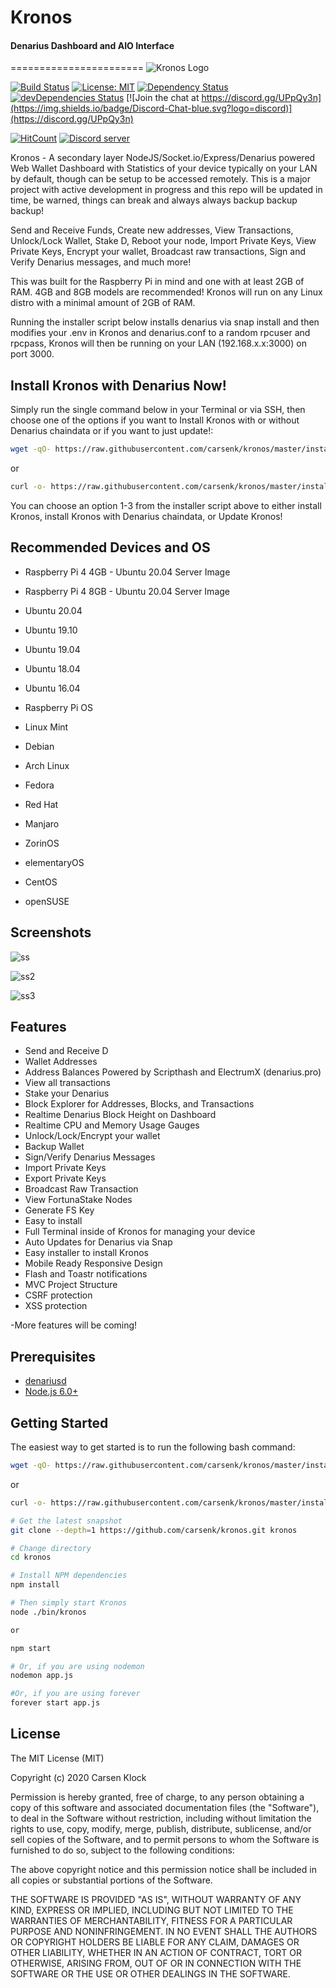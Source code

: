 # Kronos
#### Denarius Dashboard and AIO Interface
=======================
![Kronos Logo](https://user-images.githubusercontent.com/10162347/85915874-88a53900-b808-11ea-9a0f-1b68b7a2e61e.png)

[![Build Status](https://travis-ci.org/carsenk/kronos.svg?branch=master)](https://travis-ci.org/carsenk/kronos) [![License: MIT](https://img.shields.io/badge/License-MIT-blue.svg)](https://github.com/carsenk/kronos) [![Dependency Status](https://david-dm.org/carsenk/kronos/status.svg?style=flat)](https://david-dm.org/carsenk/kronos) [![devDependencies Status](https://david-dm.org/carsenk/kronos/dev-status.svg)](https://david-dm.org/carsenk/kronos?type=dev) [![Join the chat at https://discord.gg/UPpQy3n](https://img.shields.io/badge/Discord-Chat-blue.svg?logo=discord)](https://discord.gg/UPpQy3n)

[![HitCount](http://hits.dwyl.io/carsenk/kronos.svg)](http://hits.dwyl.io/carsenk/kronos)
<a href="https://discord.gg/UPpQy3n"><img src="https://discordapp.com/api/guilds/334361453320732673/embed.png" alt="Discord server" /></a>

Kronos - A secondary layer NodeJS/Socket.io/Express/Denarius powered Web Wallet Dashboard with Statistics of your device typically on your LAN by default, though can be setup to be accessed remotely. This is a major project with active development in progress and this repo will be updated in time, be warned, things can break and always always backup backup backup!

Send and Receive Funds, Create new addresses, View Transactions, Unlock/Lock Wallet, Stake D, Reboot your node, Import Private Keys, View Private Keys, Encrypt your wallet, Broadcast raw transactions, Sign and Verify Denarius messages, and much more!

This was built for the Raspberry Pi in mind and one with at least 2GB of RAM. 4GB and 8GB models are recommended! Kronos will run on any Linux distro with a minimal amount of 2GB of RAM.

Running the installer script below installs denarius via snap install and then modifies your .env in Kronos and denarius.conf to a random rpcuser and rpcpass, Kronos will then be running on your LAN (192.168.x.x:3000) on port 3000.

Install Kronos with Denarius Now!
-----------------

Simply run the single command below in your Terminal or via SSH, then choose one of the options if you want to Install Kronos with or without Denarius chaindata or if you want to just update!:

```bash
wget -qO- https://raw.githubusercontent.com/carsenk/kronos/master/installkronos.sh | bash
```
or
```bash
curl -o- https://raw.githubusercontent.com/carsenk/kronos/master/installkronos.sh | bash
```

You can choose an option 1-3 from the installer script above to either install Kronos, install Kronos with Denarius chaindata, or Update Kronos!

Recommended Devices and OS
-----------------
* Raspberry Pi 4 4GB - Ubuntu 20.04 Server Image
* Raspberry Pi 4 8GB - Ubuntu 20.04 Server Image
* Ubuntu 20.04
* Ubuntu 19.10
* Ubuntu 19.04
* Ubuntu 18.04
* Ubuntu 16.04
* Raspberry Pi OS

* Linux Mint
* Debian
* Arch Linux
* Fedora
* Red Hat
* Manjaro
* ZorinOS
* elementaryOS
* CentOS
* openSUSE

Screenshots
-----------------
![ss](https://user-images.githubusercontent.com/10162347/85916042-00c02e80-b80a-11ea-859f-7f82d17353c9.png)

![ss2](https://user-images.githubusercontent.com/10162347/85956259-09b41b80-b942-11ea-8b74-2ab4a7540872.gif)

![ss3](https://user-images.githubusercontent.com/10162347/85649248-e64a5180-b65f-11ea-9efc-91d2d03d6adc.png)


Features
--------

- Send and Receive D
- Wallet Addresses
- Address Balances Powered by Scripthash and ElectrumX (denarius.pro)
- View all transactions
- Stake your Denarius
- Block Explorer for Addresses, Blocks, and Transactions
- Realtime Denarius Block Height on Dashboard
- Realtime CPU and Memory Usage Gauges
- Unlock/Lock/Encrypt your wallet
- Backup Wallet
- Sign/Verify Denarius Messages
- Import Private Keys
- Export Private Keys
- Broadcast Raw Transaction
- View FortunaStake Nodes
- Generate FS Key
- Easy to install
- Full Terminal inside of Kronos for managing your device
- Auto Updates for Denarius via Snap
- Easy installer to install Kronos
- Mobile Ready Responsive Design
- Flash and Toastr notifications
- MVC Project Structure
- CSRF protection
- XSS protection

-More features will be coming!

Prerequisites
-------------

- [denariusd](https://github.com/carsenk/denarius)
- [Node.js 6.0+](http://nodejs.org)

Getting Started
---------------

The easiest way to get started is to run the following bash command:

```bash
wget -qO- https://raw.githubusercontent.com/carsenk/kronos/master/installkronos.sh | bash
```
or
```bash
curl -o- https://raw.githubusercontent.com/carsenk/kronos/master/installkronos.sh | bash
```

```bash
# Get the latest snapshot
git clone --depth=1 https://github.com/carsenk/kronos.git kronos

# Change directory
cd kronos

# Install NPM dependencies
npm install

# Then simply start Kronos
node ./bin/kronos

or

npm start

# Or, if you are using nodemon
nodemon app.js

#Or, if you are using forever
forever start app.js
```

License
-------

The MIT License (MIT)

Copyright (c) 2020 Carsen Klock

Permission is hereby granted, free of charge, to any person obtaining a copy of this software and associated documentation files (the "Software"), to deal in the Software without restriction, including without limitation the rights to use, copy, modify, merge, publish, distribute, sublicense, and/or sell copies of the Software, and to permit persons to whom the Software is furnished to do so, subject to the following conditions:

The above copyright notice and this permission notice shall be included in all copies or substantial portions of the Software.

THE SOFTWARE IS PROVIDED "AS IS", WITHOUT WARRANTY OF ANY KIND, EXPRESS OR IMPLIED, INCLUDING BUT NOT LIMITED TO THE WARRANTIES OF MERCHANTABILITY, FITNESS FOR A PARTICULAR PURPOSE AND NONINFRINGEMENT. IN NO EVENT SHALL THE AUTHORS OR COPYRIGHT HOLDERS BE LIABLE FOR ANY CLAIM, DAMAGES OR OTHER LIABILITY, WHETHER IN AN ACTION OF CONTRACT, TORT OR OTHERWISE, ARISING FROM, OUT OF OR IN CONNECTION WITH THE SOFTWARE OR THE USE OR OTHER DEALINGS IN THE SOFTWARE.

